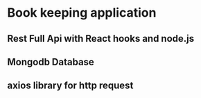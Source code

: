 # Book keeping application
## Rest Full Api with React hooks and node.js 
## Mongodb Database
## axios library for http request
